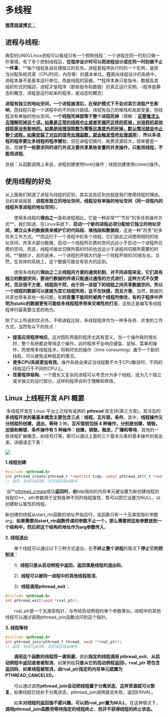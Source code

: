 # 多线程

[**推荐阅读博文：**](https://www.cnblogs.com/xiehongfeng100/p/4620852.html)

## 进程与线程:

​		典型的UNIX/Linux进程可以看成只有一个控制线程：一个进程在同一时刻只做一件事情。有了多个控制线程后，**在程序设计时可以把进程设计成在同一时刻做不止一件事**，**每个线程各自处理独立的任务。进程是程序执行时的一个实例，是担当分配系统资源（CPU时间、内存等）的基本单位。**在**面向线程设计的系统中，进程本身不是基本运行单位，而是线程的容器。**程序本身只是指令、数据及其组织形式的描述，进程才是程序（那些指令和数据）的真正运行实例。（程序是静态的概念，进程是运行起来的程序，是动态的概念）

​		**进程有独立的地址空间，一个进程崩溃后，在保护模式下不会对其它进程产生影响**，而线程只是一个进程中的不同执行路径。线程有自己的堆栈和局部变量，但线程没有单独的地址空间，**一个线程死掉就等于整个进程死掉**（理解 ：**<u>这要看怎么去理解死掉这个词，如果是正常的线程中止或者死循环这样的死掉，对进程的其他线程是没有影响的。如果是段错误除数为零等这类意外的死掉，默认情况就会中止整个进程，如果安装了对应的信号处理函数，就会触发信号处理调用</u>**），**所以多进程的程序要比多线程的程序健壮**，但在进程切换时，耗费资源较大，效率要差一些。但**对于一些要求同时进行并且又要共享某些变量的并发操作，只能用线程，不能用进程**。

总结：从函数调用上来说，进程创建使用fork()操作；线程创建使用clone()操作。

## 使用线程的好处

从上面我们知道了进程与线程的区别，其实这些区别也就是我们使用线程的理由。总的来说就是：**进程有独立的地址空间，线程没有单独的地址空间（同一进程内的线程共享进程的地址空间）**。

　　使用多线程的**理由之一**是和进程相比，它是一种非常**"节俭"的多任务操作方式**。我们知道，在Linux系统下，**启动一个新的进程必须分配给它独立的地址空间，建立众多的数据表来维护它的代码段、堆栈段和数据段**，这是一种"昂贵"的多任务工作方式。**而运行于一个进程中的多个线程，它们彼此之间使用相同的地址空间，共享大部分数据，启动一个线程所花费的空间远远小于启动一个进程所花费的空间，而且，线程间彼此切换所需的时间也远远小于进程间切换所需要的时间。**据统计，总的说来，一个进程的开销大约是一个线程开销的30倍左右，当然，在具体的系统上，这个数据可能会有较大的区别。

　　使用多线程的**理由之二**是**线程间方便的通信机制**。**对不同进程来说，它们具有独立的数据空间，要进行数据的传递只能通过通信的方式进行，这种方式不仅费时，而且很不方便**。**线程则不然，由于同一进程下的线程之间共享数据空间，所以一个线程的数据可以直接为其它线程所用，这不仅快捷，而且方便**。当然，数据的共享也带来其他一些问题，有**的变量不能同时被两个线程所修改，有的子程序中声明为static的数据更有可能给多线程程序带来灾难性的打击**，这些正是编写多线程程序时最需要注意的地方。

​		除了以上所说的优点外，不和进程比较，多线程程序作为一种多任务、并发的工作方式，当然有以下的优点：

- **提高应用程序响应**。这对图形界面的程序尤其有意义，当一个操作耗时很长时，整个系统都会等待这个操作，此时程序不会响应键盘、鼠标、菜单的操作，而使用多线程技术，将耗时长的操作（time consuming）置于一个新的线程，可以避免这种尴尬的情况。
- **使多CPU系统更加有效**。操作系统会保证当线程数不大于CPU数目时，不同的线程运行于不同的CPU上。
- **改善程序结构**。一个既长又复杂的进程可以考虑分为多个线程，成为几个独立或半独立的运行部分，这样的程序会利于理解和修改。

## Linux 上线程开发 API 概要

​		多线程开发在 Linux 平台上已经有成熟的 **pthread**  库支持(第三方库)。其涉及的**多线程开发的最基本概念主要包含三点：线程，互斥锁，条件**。其中，**线程操作又分线程的创建，退出，等待** 3 种。**互斥锁则包括 4  种操作，分别是创建，销毁，加锁和解锁**。**条件操作有 5  种操作：创建，销毁，触发，广播和等待**。其他的一些线程扩展概念，如信号灯等，都可以通过上面的三个基本元素的基本操作封装出来。详细请见下表：

![](https://images0.cnblogs.com/blog2015/570460/201507/041632598968698.png)

**1.线程创建**

```c
#include <pthread.h>
int pthread_create(pthread_t *restrict tidp, const pthread_attr_t *restrict attr, void *(*start_rtn)(void *), void *restrict arg);
// 返回：若成功返回0，否则返回错误编号
```

​		当**[pthread_create](http://man7.org/linux/man-pages/man3/pthread_create.3.html)成功**返回时，由**tidp指向的内存单元被设置为新创建线程的线程ID**。attr参数用于定制各种不同的线程属性，暂可以把它设置为NULL，以创建默认属性的线程。

​		新创建的线程从start_rtn函数的地址开始运行，该函数只有一个无类型指针参数arg。**如果需要向start_rtn函数传递的参数不止一个，那么需要把这些参数放到一个结构中，然后把这个结构的地址作为arg参数传入**。



**2. 线程退出**

　　单个线程可以通过以下三种方式退出，在**不终止整个进程**的情况下**停止它的控制流**：

　　1）**线程只是从启动例程中返回，返回值是线程的退出码**。

　　2）**线程可以被同一进程中的其他线程取消**。

　　3）**线程调用pthread_exit**：

```c
#include <pthread.h>
int pthread_exit(void *rval_ptr);
```

　　rval_ptr是一个无类型指针，与传给启动例程的单个参数类似。进程中的其他线程可以通过调用pthread_join函数访问到这个指针。



**3. 线程等待**

```c
#include <pthread.h>
int pthread_join(pthread_t thread, void **rval_ptr);
// 返回：若成功返回0，否则返回错误编号
```

　　**调用这个函数的线程将一直阻塞**，直到**指定的线程调用 pthread_exit**、**从启动例程中返回或者被取消**。如果例程**只是从它的启动例程返回i，rval_ptr 将包含返回码**。**如果线程被取消，由rval_ptr指定的内存单元就置为PTHREAD_CANCELED。**

　　可以通过调用**pthread_join自动把线程置于分离状态**，**这样资源就可以恢复**。如果线程已经处于分离状态，pthread_join调用就会失败，返回EINVAL。

　　如果**对线程的返回值不感兴趣，可以把rval_ptr置为NULL**。在这种情况下，**调用pthread_join函数将等待指定的线程终止**，**但并不获得线程的终止状态。**

